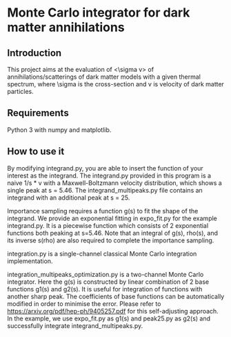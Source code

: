 # Monte Carlo integrator for dark matter annihilations

## Introduction
This project aims at the evaluation of <\sigma v> of annihilations/scatterings of dark matter models with a given thermal spectrum, where \sigma is the cross-section and v is velocity of dark matter particles.

## Requirements
Python 3 with numpy and matplotlib.

## How to use it
By modifying integrand.py, you are able to insert the function of your interest as the integrand. The integrand.py provided in this program is a naive 1/s * v with a Maxwell-Boltzmann velocity distribution, which shows a single peak at s = 5.46. The integrand_multipeaks.py file contains an integrand with an additional peak at s = 25.

Importance sampling requires a function g(s) to fit the shape of the integrand. We provide an exponential fitting in expo_fit.py for the example integrand.py. It is a piecewise function which consists of 2 exponential functions both peaking at s=5.46. Note that an integral of g(s), rho(s), and its inverse s(rho) are also required to complete the importance sampling. 

integration.py is a single-channel classical Monte Carlo integration implementation.

integration_multipeaks_optimization.py is a two-channel Monte Carlo integrator. Here the g(s) is constructed by linear combination of 2 base functions g1(s) and g2(s). It is useful for integration of functions with another sharp peak. The coefficients of base functions can be automatically modified in order to minimise the error. Please refer to https://arxiv.org/pdf/hep-ph/9405257.pdf for this self-adjusting approach. In the example, we use expo_fit.py as g1(s) and peak25.py as g2(s) and successfully integrate integrand_multipeaks.py.
